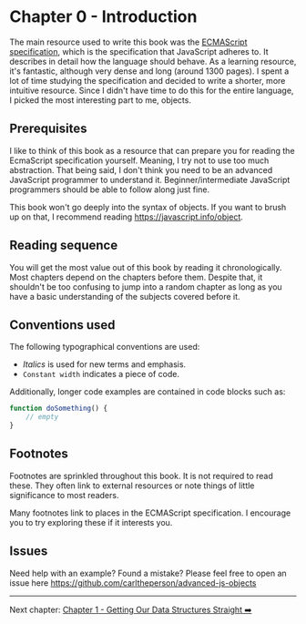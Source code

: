 # Chapter 0 - Introduction

The main resource used to write this book was the [ECMAScript specification](https://tc39.es/ecma262/), which is the specification that JavaScript adheres to. It describes in detail how the language should behave. As a learning resource, it's fantastic, although very dense and long (around 1300 pages). I spent a lot of time studying the specification and decided to write a shorter, more intuitive resource. Since I didn't have time to do this for the entire language, I picked the most interesting part to me, objects. 

## Prerequisites

I like to think of this book as a resource that can prepare you for reading the EcmaScript specification yourself. Meaning, I try not to use too much abstraction. That being said, I don't think you need to be an advanced JavaScript programmer to understand it. Beginner/intermediate JavaScript programmers should be able to follow along just fine.

This book won't go deeply into the syntax of objects. If you want to brush up on that, I recommend reading https://javascript.info/object.

## Reading sequence

You will get the most value out of this book by reading it chronologically. Most chapters depend on the chapters before them. Despite that, it shouldn't be too confusing to jump into a random chapter as long as you have a basic understanding of the subjects covered before it.

## Conventions used

The following typographical conventions are used:

- *Italics* is used for new terms and emphasis.
- `Constant width` indicates a piece of code. 

Additionally, longer code examples are contained in code blocks such as:

```js
function doSomething() {
    // empty
}
```

## Footnotes

Footnotes are sprinkled throughout this book. It is not required to read these. They often link to external resources or note things of little significance to most readers.

Many footnotes link to places in the ECMAScript specification. I encourage you to try exploring these if it interests you.

## Issues

Need help with an example? Found a mistake? Please feel free to open an issue here https://github.com/carltheperson/advanced-js-objects

<hr/>

Next chapter: [Chapter 1 - Getting Our Data Structures Straight ➡️](./chapter-1.md)
